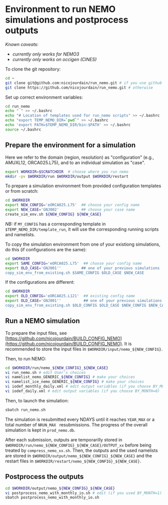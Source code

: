 # Environment to run NEMO simulations and postprocess outputs

_Known caveats:_
* _currently only works for NEMO3_
* _currently only works on occigen (CINES)_


To clone the git repository:
```bash
cd ~
git clone git@github.com:nicojourdain/run_nemo.git # if you use github with SSH key
git clone https://github.com/nicojourdain/run_nemo.git # otherwise
```

Set up correct environment variables:
```bash
cd run_nemo
echo " " >> ~/.bashrc
echo "# Location of templates used for run_nemo scripts" >> ~/.bashrc
echo "export TEMP_NEMO_DIR=`pwd`" >> ~/.bashrc
echo 'export PATH=$TEMP_NEMO_DIR/bin:$PATH' >> ~/.bashrc
source ~/.bashrc
```

## Prepare the environment for a simulation

Here we refer to the domain (region, resolution) as "configuration" (e.g., AMUXL12, ORCA025.L75), and to an individual simulation as "case".

```bash
export WORKDIR=$SCRATCHDIR  # choose where you run nemo
mkdir -pv $WORKDIR/run $WORKDIR/output $WORKDIR/restart
```

To prepare a simulation environment from provided configuration templates or from scratch:
```bash
cd $WORKDIR
export NEW_CONFIG='eORCA025.L75'  ## choose your config name
export NEW_CASE='GNJ002'          ## choose your case name
create_sim_env.sh ${NEW_CONFIG} ${NEW_CASE}
```

*NB:* if ``` MY_CONFIG ``` has a corresponding template in ``` $TEMP_NEMO_DIR/template_run ```, it will use the corresponding running scripts and namelists.

To copy the simulation environment from one of your existiong simulations, do this (if configurations are the same):
```bash
cd $WORKDIR
export SAME_CONFIG='eORCA025.L75'  ## choose your config name
export OLD_CASE='GNJ001''         ## one of your previous simulations
copy_sim_env_from_existing.sh $SAME_CONFIG $OLD_CASE $NEW_CASE
```

If the configurations are different:
```bash
cd $WORKDIR
export OLD_CONFIG='eORCA025.L121'  ## existing config name
export OLD_CASE='GNJ001''          ## one of your previous simulations
copy_sim_env_from_existing.sh $OLD_CONFIG $OLD_CASE $NEW_CONFIG $NEW_CASE
```

## Run a NEMO simulation

To prepare the input files, see [https://github.com/nicojourdain/BUILD_CONFIG_NEMO](https://github.com/nicojourdain/BUILD_CONFIG_NEMO). It is recommended to store the input files in ``` $WORKDIR/input/nemo_${NEW_CONFIG} ```. 

Then, to run NEMO:

```bash
cd $WORKDIR/run/nemo_${NEW_CONFIG}_${NEW_CASE}
vi run_nemo.sh # edit User's choices
vi namelist_nemo_GENERIC_${NEW_CONFIG} # make your choices
vi namelist_ice_nemo_GENERIC_${NEW_CONFIG} # make your choices
vi iodef_monthly_daily.xml # edit output variables (if you choose BY_MONTH=1)
vi iodef_daily.xml # edit output variables (if you choose BY_MONTH=0)
```

Then, to launch the simulation:
```bash
sbatch run_nemo.sh
```

The simulation is resubmitted every NDAYS until it reaches ``` YEAR_MAX ``` or a total number of ```NRUN_MAX ``` resubmissions. The progress of the overall simulation is kept in ``` prod_nemo.db ```.

After each submission, outputs are temporarilly stored in ``` $WORKDIR/run/nemo_${NEW_CONFIG}_${NEW_CASE}/OUTPUT_xx ``` before being treated by ``` compress_nemo_xx.sh ```. Then, the outputs and the used namelists are stored in ``` $WORKDIR/output/nemo_${NEW_CONFIG}_${NEW_CASE} ``` and the restart files in ``` $WORKDIR/restart/nemo_${NEW_CONFIG}_${NEW_CASE} ```.

## Postprocess the outputs

```bash
cd $WORKDIR/output/nemo_${NEW_CONFIG}_${NEW_CASE}
vi postprocess_nemo_with_monthly_io.sh # edit (if you used BY_MONTH=1)
sbatch postprocess_nemo_with_monthly_io.sh
```

